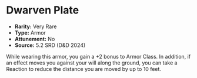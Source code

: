 # Dwarven Plate

- **Rarity:** Very Rare
- **Type:** Armor
- **Attunement:** No
- **Source:** 5.2 SRD (D&D 2024)

While wearing this armor, you gain a +2 bonus to Armor Class. In addition, if an effect moves you against your will along the ground, you can take a Reaction to reduce the distance you are moved by up to 10 feet.
